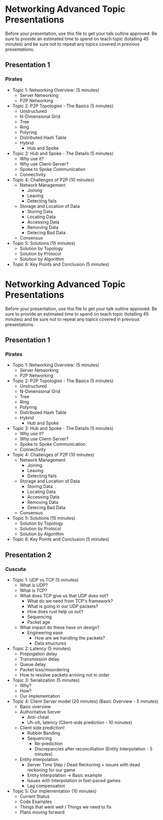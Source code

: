 # Networking Advanced Topic Presentations

Before your presentation, use this file to get your talk outline approved. Be
sure to provide an estimated time to spend on teach topic (totalling 45 minutes)
and be sure not to repeat any topics covered in previous presentations.

## Presentation 1
### Pirates

- Topic 1: Networking Overview: (5 minutes)
  - Server Networking
  - P2P Networking
- Topic 2: P2P Topologies - The Basics (5 minutes)
  - Unstructured
  - N-Dimensional Grid
  - Tree
  - Ring
  - Polyring
  - Distributed Hash Table
  - Hybrid
    - Hub and Spoke
- Topic 3: Hub and Spoke - The Details (5 minutes)
  - Why use it?
  - Why use Client-Server?
  - Spoke to Spoke Communication
  - Connectivity
- Topic 4: Challenges of P2P (10 minutes)
  - Network Management
    - Joining
    - Leaving
    - Detecting fails
  - Storage and Location of Data
    - Storing Data
    - Locating Data
    - Accessing Data
    - Removing Data
    - Detecing Bad Data
  - Consensus
- Topic 5: Solutions (15 minutes)
  - Solution by Topology
  - Solution by Protocol
  - Solution by Algorithm
- Topic 6: Key Points and Conclusion (5 minutes)

# Networking Advanced Topic Presentations

Before your presentation, use this file to get your talk outline approved. Be
sure to provide an estimated time to spend on teach topic (totalling 45 minutes)
and be sure not to repeat any topics covered in previous presentations.

## Presentation 1
### Pirates

- Topic 1: Networking Overview: (5 minutes)
  - Server Networking
  - P2P Networking
- Topic 2: P2P Topologies - The Basics (5 minutes)
  - Unstructured
  - N-Dimensional Grid
  - Tree
  - Ring
  - Polyring
  - Distributed Hash Table
  - Hybrid
    - Hub and Spoke
- Topic 3: Hub and Spoke - The Details (5 minutes)
  - Why use it?
  - Why use Client-Server?
  - Spoke to Spoke Communication
  - Connectivity
- Topic 4: Challenges of P2P (10 minutes)
  - Network Management
    - Joining
    - Leaving
    - Detecting fails
  - Storage and Location of Data
    - Storing Data
    - Locating Data
    - Accessing Data
    - Removing Data
    - Detecing Bad Data
  - Consensus
- Topic 5: Solutions (15 minutes)
  - Solution by Topology
  - Solution by Protocol
  - Solution by Algorithm
- Topic 6: Key Points and Conclusion (5 minutes)

## Presentation 2
### Cuscuta

- Topic 1: UDP vs TCP (5 minutes)
  - What is UDP?
  - What is TCP?
  - What does TCP give us that UDP does not?
      - What do we need from TCP's framework?
      - What is going in our UDP packets?
      - How does rust help us out?
      - Sequencing
      - Packet age
  - What impact do these have on design?
      - Engineering ease
          - How are we handling the packets?
          - Data structures
- Topic 2: Latency (5 minutes)
  - Propogation delay
  - Transmission delay
  - Queue delay
  - Packet loss/misordering
  - How to resolve packets arriving not in order
- Topic 3: Serialization (5 minutes)
  - Why?
  - How?
  - Our implementation
- Topic 4: Client Server model (20 minutes)
    (Basic Overview - 5 minutes)
    - Basic overview
    - Authoritative Server
      - Anti-cheat
      - Uh-oh, latency
    (Client-side prediction - 10 minutes)
    - Client side prediction!
      - Rubber Banding
      - Sequencing
        - Re-prediction
        - Discrepancies after reconcilliation
    (Entity Interpolation - 5 minutes)
    - Entity interpolation
      - Server Time Step / Dead Reckoning + issues with dead reckoning for our game
      -  Entity Interpolation -> Basic example
      - Issues with Interpolation in fast-paced games
      - Lag compensation 
- Topic 5: Our implementation (10 minutes)
  - Current Status
  - Code Examples
  - Things that went well / Things we need to fix
  - Plans moving forward

